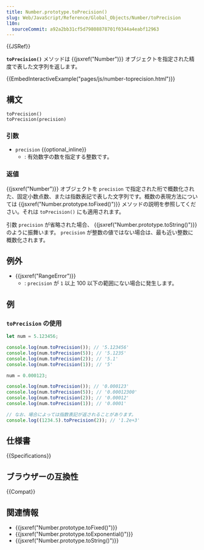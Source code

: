 ```yaml
---
title: Number.prototype.toPrecision()
slug: Web/JavaScript/Reference/Global_Objects/Number/toPrecision
l10n:
  sourceCommit: a92a2bb31cf5d79808878701f0344a4eabf12963
---
```


{{JSRef}}

**`toPrecision()`** メソッドは {{jsxref("Number")}} オブジェクトを指定された精度で表した文字列を返します。

{{EmbedInteractiveExample("pages/js/number-toprecision.html")}}

## 構文

```js-nolint
toPrecision()
toPrecision(precision)
```

### 引数

- `precision` {{optional_inline}}
  - : 有効数字の数を指定する整数です。

### 返値

{{jsxref("Number")}} オブジェクトを `precision` で指定された桁で概数化された、固定小数点数、または指数表記で表した文字列です。概数の表現方法については {{jsxref("Number.prototype.toFixed()")}} メソッドの説明を参照してください。それは `toPrecision()` にも適用されます。

引数 `precision` が省略された場合、 {{jsxref("Number.prototype.toString()")}} のように振舞います。 `precision` が整数の値ではない場合は、最も近い整数に概数化されます。

## 例外

- {{jsxref("RangeError")}}
  - : `precision` が `1` 以上 100 以下の範囲にない場合に発生します。

## 例

### `toPrecision` の使用

```js
let num = 5.123456;

console.log(num.toPrecision()); // '5.123456'
console.log(num.toPrecision(5)); // '5.1235'
console.log(num.toPrecision(2)); // '5.1'
console.log(num.toPrecision(1)); // '5'

num = 0.000123;

console.log(num.toPrecision()); // '0.000123'
console.log(num.toPrecision(5)); // '0.00012300'
console.log(num.toPrecision(2)); // '0.00012'
console.log(num.toPrecision(1)); // '0.0001'

// なお、場合によっては指数表記が返されることがあります。
console.log((1234.5).toPrecision(2)); // '1.2e+3'
```

## 仕様書

{{Specifications}}

## ブラウザーの互換性

{{Compat}}

## 関連情報

- {{jsxref("Number.prototype.toFixed()")}}
- {{jsxref("Number.prototype.toExponential()")}}
- {{jsxref("Number.prototype.toString()")}}
